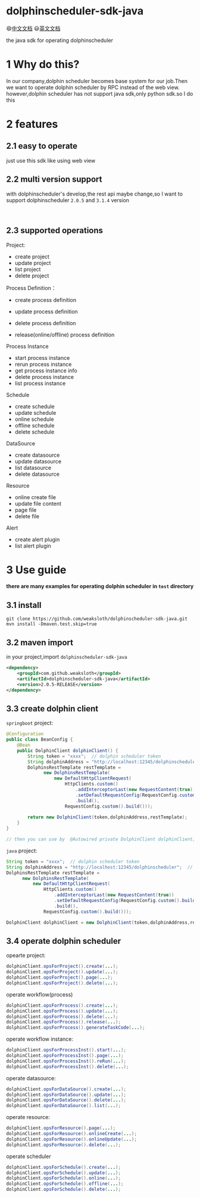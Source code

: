 # dolphinscheduler-sdk-java

😄[中文文档](README_zh.md)
😃[英文文档](README.md)

the java sdk for operating dolphinscheduler 

# 1 Why do this?
In our company,dolphin scheduler becomes base system for our job.Then we want to operate dolphin scheduler by RPC instead of the web view.
however,dolphin scheduler has not support java sdk,only python sdk.so I do this



# 2 features
##  2.1 easy to operate
just use this sdk like using web view


## 2.2 multi version support

with dolphinscheduler's develop,the rest api maybe change,so I want to support dolphinscheduler `2.0.5` and `3.1.4` version

​    

## 2.3 supported operations

Project:

* create project
* update project
* list project
* delete project



Process Definition：

* create process definition

* update process definition

* delete process definition

* release(online/offline) process definition

  

Process Instance

* start process instance
* rerun process instance
* get process instance info
* delete process instance
* list process instance



Schedule

* create schedule
* update schedule
* online schedule
* offline schedule
* delete schedule



DataSource

* create datasource
* update datasource
* list datasource
* delete datasource



Resource

* online create file
* update file content
* page file
* delete file




Alert
* create alert plugin
* list alert plugin


# 3 Use guide

**there are many examples for operating dolphin scheduler in `test` directory**



## 3.1 install

```shell
git clone https://github.com/weaksloth/dolphinscheduler-sdk-java.git
mvn install -Dmaven.test.skip=true 
```



## 3.2 maven import

in your project,import `dolphinscheduler-sdk-java`

```xml
<dependency>
    <groupId>com.github.weaksloth</groupId>
    <artifactId>dolphinscheduler-sdk-java</artifactId>
    <version>2.0.5-RELEASE</version>
</dependency>
```



## 3.3 create dolphin client

`springboot` project:

```java
@Configuration
public class BeanConfig {
    @Bean
    public DolphinClient dolphinClient() {
        String token = "xxxx";	// dolphin scheduler token
        String dolphinAddress = "http://localhost:12345/dolphinscheduler";  // dolphin scheduler address
        DolphinsRestTemplate restTemplate =
              new DolphinsRestTemplate(
                  new DefaultHttpClientRequest(
                      HttpClients.custom()
                          .addInterceptorLast(new RequestContent(true))
                          .setDefaultRequestConfig(RequestConfig.custom().build())
                          .build(),
                      RequestConfig.custom().build()));	
        
        return new DolphinClient(token,dolphinAddress,restTemplate);
    }
} 

// then you can use by  @Autowired private DolphinClient dolphinClient;
```



`java` project:

```java
String token = "xxxx";	// dolphin scheduler token
String dolphinAddress = "http://localhost:12345/dolphinscheduler";  // dolphin scheduler address
DolphinsRestTemplate restTemplate =
      new DolphinsRestTemplate(
          new DefaultHttpClientRequest(
              HttpClients.custom()
                  .addInterceptorLast(new RequestContent(true))
                  .setDefaultRequestConfig(RequestConfig.custom().build())
                  .build(),
              RequestConfig.custom().build()));	

DolphinClient dolphinClient = new DolphinClient(token,dolphinAddress,restTemplate);
```



## 3.4 operate dolphin scheduler

opearte project:

```java
dolphinClient.opsForProject().create(...);
dolphinClient.opsForProject().update(...);
dolphinClient.opsForProject().page(...);
dolphinClient.opsForProject().delete(...);
```



operate workflow(process)

```java
dolphinClient.opsForProcess().create(...);
dolphinClient.opsForProcess().update(...);
dolphinClient.opsForProcess().delete(...);
dolphinClient.opsForProcess().release(...);
dolphinClient.opsForProcess().generateTaskCode(...);
```



operate workflow instance:

```java
dolphinClient.opsForProcessInst().start(...);
dolphinClient.opsForProcessInst().page(...);
dolphinClient.opsForProcessInst().reRun(...);
dolphinClient.opsForProcessInst().delete(...);
```



operate datasource:

```java
dolphinClient.opsForDataSource().create(...);
dolphinClient.opsForDataSource().update(...);
dolphinClient.opsForDataSource().delete(...);
dolphinClient.opsForDataSource().list(...);
```



operate resource:

```java
dolphinClient.opsForResource().page(...);
dolphinClient.opsForResource().onlineCreate(...);
dolphinClient.opsForResource().onlineUpdate(...);
dolphinClient.opsForResource().delete(...);
```



operate scheduler

```java
dolphinClient.opsForSchedule().create(...);
dolphinClient.opsForSchedule().update(...);
dolphinClient.opsForSchedule().online(...);
dolphinClient.opsForSchedule().offline(...);
dolphinClient.opsForSchedule().delete(...);
```